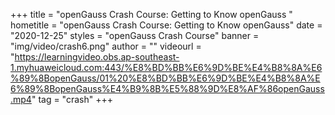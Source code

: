 +++
    title = "openGauss Crash Course: Getting to Know openGauss "
    hometitle = "openGauss Crash Course: Getting to Know openGauss"
    date = "2020-12-25"
    styles = "openGauss Crash Course"
    banner = "img/video/crash6.png"
    author = ""
    videourl = "https://learningvideo.obs.ap-southeast-1.myhuaweicloud.com:443/%E8%BD%BB%E6%9D%BE%E4%B8%8A%E6%89%8BopenGauss/01%20%E8%BD%BB%E6%9D%BE%E4%B8%8A%E6%89%8BopenGauss%E4%B9%8B%E5%88%9D%E8%AF%86openGauss.mp4"
    tag = "crash"
+++